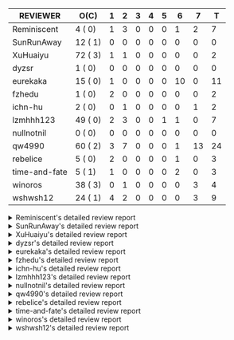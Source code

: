 |   REVIEWER    |  O(C)   | 1 | 2 | 3 | 4 | 5 | 6  | 7  | T  |
|---------------|---------|---|---|---|---|---|----|----|----|
| Reminiscent   |  4 ( 0) | 1 | 3 | 0 | 0 | 0 |  1 |  2 |  7 |
| SunRunAway    | 12 ( 1) | 0 | 0 | 0 | 0 | 0 |  0 |  0 |  0 |
| XuHuaiyu      | 72 ( 3) | 1 | 1 | 0 | 0 | 0 |  0 |  0 |  2 |
| dyzsr         |  1 ( 0) | 0 | 0 | 0 | 0 | 0 |  0 |  0 |  0 |
| eurekaka      | 15 ( 0) | 1 | 0 | 0 | 0 | 0 | 10 |  0 | 11 |
| fzhedu        |  1 ( 0) | 2 | 0 | 0 | 0 | 0 |  0 |  0 |  2 |
| ichn-hu       |  2 ( 0) | 0 | 1 | 0 | 0 | 0 |  0 |  1 |  2 |
| lzmhhh123     | 49 ( 0) | 2 | 3 | 0 | 0 | 1 |  1 |  0 |  7 |
| nullnotnil    |  0 ( 0) | 0 | 0 | 0 | 0 | 0 |  0 |  0 |  0 |
| qw4990        | 60 ( 2) | 3 | 7 | 0 | 0 | 0 |  1 | 13 | 24 |
| rebelice      |  5 ( 0) | 2 | 0 | 0 | 0 | 0 |  1 |  0 |  3 |
| time-and-fate |  5 ( 1) | 1 | 0 | 0 | 0 | 0 |  2 |  0 |  3 |
| winoros       | 38 ( 3) | 0 | 1 | 0 | 0 | 0 |  0 |  3 |  4 |
| wshwsh12      | 24 ( 1) | 4 | 2 | 0 | 0 | 0 |  0 |  3 |  9 |


<details> 
  <summary>Reminiscent's detailed review report</summary> 

## To Be Reviewed

|    REPO    |                                                                    PR                                                                     | C | LASTED  |
|------------|-------------------------------------------------------------------------------------------------------------------------------------------|---|---------|
| tidb/21896 | [planner: fix union doesn't handle collate correctly (#21854)](https://github.com/pingcap/tidb/pull/21896)                                |   | 107d19h |
| tidb/23474 | [planner: fix inappropriate null flag of null constants (#23457)](https://github.com/pingcap/tidb/pull/23474)                             |   | 15d18h  |
| tidb/23575 | [executor: fix update panic on join having statement (#23554)](https://github.com/pingcap/tidb/pull/23575)                                |   | 12d21h  |
| tidb/23685 | [planner: fix the issue that planner hints don't work in some batch/point-get plans (#23666)](https://github.com/pingcap/tidb/pull/23685) |   | 8d16h   |


## Reviewed in Last 7 Days

|    REPO    |                                                                PR                                                                 | C | D |   R   |
|------------|-----------------------------------------------------------------------------------------------------------------------------------|---|---|-------|
| tidb/23838 | [statistics: collect FMSketch when processing index analyze tasks](https://github.com/pingcap/tidb/pull/23838)                    |   | 1 | 5d1h  |
| tidb/23860 | [planner: fix wrong TableDual plans caused by comparing Binary and Bytes incorrectly](https://github.com/pingcap/tidb/pull/23860) |   | 2 | 4h    |
| tidb/23834 | [statistics: print log when tidb marks extended stats as deleted internally](https://github.com/pingcap/tidb/pull/23834)          |   | 2 | 3d18h |
| tidb/23844 | [planner: fix index-out-of-range error when checking only_full_group_by](https://github.com/pingcap/tidb/pull/23844)              |   | 2 | 2d18h |
| tidb/23830 | [statistics: fix a statistics GC problem that can cause duplicated fm-sketch records](https://github.com/pingcap/tidb/pull/23830) |   | 6 | 0h    |
| tidb/23746 | [executor: add a test case for batch point queries on table partitions](https://github.com/pingcap/tidb/pull/23746)               |   | 7 | 16h   |
| tidb/23780 | [executor: fix 'index out of range' issue in index lookup join (#23755)](https://github.com/pingcap/tidb/pull/23780)              |   | 7 | 6h    |


</details> 


<details> 
  <summary>SunRunAway's detailed review report</summary> 

## To Be Reviewed

|    REPO    |                                                                  PR                                                                   | C | LASTED  |
|------------|---------------------------------------------------------------------------------------------------------------------------------------|---|---------|
| tidb/19178 | [executor: Refactor probe channel](https://github.com/pingcap/tidb/pull/19178)                                                        |   | 237d16h |
| tidb/19807 | [executor: parallel evaluation for hash aggregate distinct](https://github.com/pingcap/tidb/pull/19807)                               |   | 215d11h |
| tidb/19900 | [executor: enable inline projection for sort&topN](https://github.com/pingcap/tidb/pull/19900)                                        | Y | 210d18h |
| tidb/20140 | [expressions: Support `bin-to-uuid` and `uuid-to-bin`](https://github.com/pingcap/tidb/pull/20140)                                    |   | 197d22h |
| tidb/20765 | [planner: support stable result mode](https://github.com/pingcap/tidb/pull/20765)                                                     |   | 156d17h |
| tidb/21207 | [planner: fix the inappropriate out-of-range range estimation rule](https://github.com/pingcap/tidb/pull/21207)                       |   | 135d19h |
| tidb/21834 | [planner: enhanced index range calculation plan](https://github.com/pingcap/tidb/pull/21834)                                          |   | 112d18h |
| tidb/21876 | [planner: bypass the DNF restriction if index merge hint is specified (#20799)](https://github.com/pingcap/tidb/pull/21876)           |   | 110d19h |
| tidb/21878 | [planner: do not push down lock to pointGet/bacthPointGet when selection exists](https://github.com/pingcap/tidb/pull/21878)          |   | 110d18h |
| tidb/21956 | [planner/preprocessor: disallow into-outfile clause in some place](https://github.com/pingcap/tidb/pull/21956)                        |   | 105d23h |
| tidb/22217 | [*: rewrite origin SQL with default DB for SQL bindings (#21275)](https://github.com/pingcap/tidb/pull/22217)                         |   | 91d17h  |
| tidb/22379 | [[experiment] executor: allow aggregation to spill disk when running out of memory quota](https://github.com/pingcap/tidb/pull/22379) |   | 84d19h  |


## Reviewed in Last 7 Days

| REPO | PR | C | D | R |
|------|----|---|---|---|


</details> 


<details> 
  <summary>XuHuaiyu's detailed review report</summary> 

## To Be Reviewed

|     REPO     |                                                                              PR                                                                               | C | LASTED  |
|--------------|---------------------------------------------------------------------------------------------------------------------------------------------------------------|---|---------|
| docs-cn/5619 | [Update data-type-date-and-time.md](https://github.com/pingcap/docs-cn/pull/5619)                                                                             |   | 40d16h  |
| docs-cn/5671 | [tidb: Add time format description](https://github.com/pingcap/docs-cn/pull/5671)                                                                             |   | 34d11h  |
| tidb/19900   | [executor: enable inline projection for sort&topN](https://github.com/pingcap/tidb/pull/19900)                                                                | Y | 210d18h |
| docs-cn/5952 | [update system-variable for statements-summary](https://github.com/pingcap/docs-cn/pull/5952)                                                                 |   | 1d23h   |
| tidb/19957   | [executor: add builtin aggregate function `json_arrayagg`](https://github.com/pingcap/tidb/pull/19957)                                                        | Y | 208d14h |
| tidb/20140   | [expressions: Support `bin-to-uuid` and `uuid-to-bin`](https://github.com/pingcap/tidb/pull/20140)                                                            |   | 197d22h |
| tidb/20311   | [expression: fix overflow error when convert bit to int64 (#20266)](https://github.com/pingcap/tidb/pull/20311)                                               |   | 189d21h |
| tidb/20790   | [collation: add pinyin collation for chinese charset support](https://github.com/pingcap/tidb/pull/20790)                                                     |   | 155d20h |
| tidb/21064   | [planner, executor: fix cast not check error](https://github.com/pingcap/tidb/pull/21064)                                                                     |   | 143d8h  |
| tidb/21149   | [executor:Add runtime stat for IndexMergeReaderExecutor (#20653)](https://github.com/pingcap/tidb/pull/21149)                                                 |   | 139d14h |
| tidb/21228   | [executor: return the result immediately when combining LIMIT row_count with DISTINCT](https://github.com/pingcap/tidb/pull/21228)                            |   | 135d13h |
| tidb/21304   | [executor: Add the HashAggExec runtime information (#20577)](https://github.com/pingcap/tidb/pull/21304)                                                      |   | 133d12h |
| tidb/21334   | [*: make rollback work on user-defined variables](https://github.com/pingcap/tidb/pull/21334)                                                                 |   | 132d14h |
| tidb/21401   | [expression: incompatibility with MySQL for ADDTIME()](https://github.com/pingcap/tidb/pull/21401)                                                            |   | 128d11h |
| tidb/21476   | [planner: check for decimal format in cast expr (#20836)](https://github.com/pingcap/tidb/pull/21476)                                                         |   | 125d15h |
| tidb/21536   | [executor: add slow-log file meta cache to avoid repeat read file meta information](https://github.com/pingcap/tidb/pull/21536)                               |   | 121d15h |
| tidb/21564   | [ddl: fix Incorrect behavior of NO_ZERO_DATE when altering table](https://github.com/pingcap/tidb/pull/21564)                                                 |   | 120d15h |
| tidb/21896   | [planner: fix union doesn't handle collate correctly (#21854)](https://github.com/pingcap/tidb/pull/21896)                                                    |   | 107d19h |
| tidb/22131   | [privilege: remove leading and trailing space when create user and role](https://github.com/pingcap/tidb/pull/22131)                                          |   | 97d19h  |
| tidb/22163   | [expression: separated arithmeticMinusIntSig](https://github.com/pingcap/tidb/pull/22163)                                                                     |   | 93d13h  |
| tidb/22186   | [executor: fix select into outfile with year type column has no data (#22175)](https://github.com/pingcap/tidb/pull/22186)                                    |   | 92d16h  |
| tidb/22616   | [expression: from_unixtime accept 64-bit integers](https://github.com/pingcap/tidb/pull/22616)                                                                |   | 68d23h  |
| tidb/22617   | [metrics: fix wrong bucket name of coprocessor cache (#22454)](https://github.com/pingcap/tidb/pull/22617)                                                    |   | 68d23h  |
| tidb/22624   | [ planner: not pruning column used by union scan condition (#21640)](https://github.com/pingcap/tidb/pull/22624)                                              |   | 68d17h  |
| tidb/22631   | [executor: refine window processor](https://github.com/pingcap/tidb/pull/22631)                                                                               |   | 66d23h  |
| tidb/22696   | [expression: enable arithmetic Mod push down](https://github.com/pingcap/tidb/pull/22696)                                                                     |   | 63d17h  |
| tidb/22711   | [executor: Fix inline schema name](https://github.com/pingcap/tidb/pull/22711)                                                                                |   | 63d11h  |
| tidb/22722   | [planner, errno: make error code of ErrMixOfGroupFuncAndFields consistent with MySQL](https://github.com/pingcap/tidb/pull/22722)                             |   | 62d20h  |
| tidb/22814   | [expression: fix enum and set type expression in where clause (#22785)](https://github.com/pingcap/tidb/pull/22814)                                           |   | 47d19h  |
| tidb/22908   | [txn: Add txn state's view](https://github.com/pingcap/tidb/pull/22908)                                                                                       |   | 42d20h  |
| tidb/23012   | [executor: fix affected rows of ddls and complete uint tests](https://github.com/pingcap/tidb/pull/23012)                                                     |   | 38d16h  |
| tidb/23152   | [expression: fix wrong error info (#22760)](https://github.com/pingcap/tidb/pull/23152)                                                                       |   | 31d14h  |
| tidb/23196   | [types: fix the bug about the wrong query result for decimal type  (#22507)](https://github.com/pingcap/tidb/pull/23196)                                      |   | 29d18h  |
| tidb/23220   | [Release 4.0](https://github.com/pingcap/tidb/pull/23220)                                                                                                     |   | 29d11h  |
| tidb/23227   | [executor: hash join out of index panic when enum column value is zero (#23162)](https://github.com/pingcap/tidb/pull/23227)                                  |   | 28d22h  |
| tidb/23233   | [planner: fix incorrect duration between compare (#22830)](https://github.com/pingcap/tidb/pull/23233)                                                        |   | 28d18h  |
| tidb/23257   | [executor: group_concat aggr panic when session.group_concat_max_len is small (#23131)](https://github.com/pingcap/tidb/pull/23257)                           |   | 27d18h  |
| tidb/23295   | [util, types: don't let SPM be affected by charset (#23161)](https://github.com/pingcap/tidb/pull/23295)                                                      |   | 26d11h  |
| tidb/23335   | [expression: fix unexpected constant fold when year compare string (#23281)](https://github.com/pingcap/tidb/pull/23335)                                      |   | 22d19h  |
| tidb/23336   | [expression: fix unexpected constant fold when year compare string (#23281)](https://github.com/pingcap/tidb/pull/23336)                                      |   | 22d19h  |
| tidb/23347   | [planner: show cast type in EXPLAIN in coptask (#23123)](https://github.com/pingcap/tidb/pull/23347)                                                          |   | 22d18h  |
| tidb/23348   | [planner: show cast type in EXPLAIN in coptask (#23123)](https://github.com/pingcap/tidb/pull/23348)                                                          |   | 22d18h  |
| tidb/23350   | [util/stringutil, util/ranger, planner: use hierarchical separators to simplify the parsing for info of EXPLAIN ](https://github.com/pingcap/tidb/pull/23350) |   | 22d17h  |
| tidb/23368   | [executor, expression: fix the incorrect result of AVG function (#23285)](https://github.com/pingcap/tidb/pull/23368)                                         |   | 21d20h  |
| tidb/23369   | [executor, expression: fix the incorrect result of AVG function (#23285)](https://github.com/pingcap/tidb/pull/23369)                                         |   | 21d20h  |
| tidb/23397   | [expression: fix refine compare constant (#23339)](https://github.com/pingcap/tidb/pull/23397)                                                                |   | 20d17h  |
| tidb/23398   | [expression: fix refine compare constant (#23339)](https://github.com/pingcap/tidb/pull/23398)                                                                |   | 20d17h  |
| tidb/23405   | [domain: remove the exit chan, use context](https://github.com/pingcap/tidb/pull/23405)                                                                       |   | 20d17h  |
| tidb/23433   | [WIP: speed up for slow query logs retrieving ](https://github.com/pingcap/tidb/pull/23433)                                                                   |   | 19d17h  |
| tidb/23474   | [planner: fix inappropriate null flag of null constants (#23457)](https://github.com/pingcap/tidb/pull/23474)                                                 |   | 15d18h  |
| tidb/23487   | [planner: optimize count(distinct a) to count(a) if there is an unique key on a](https://github.com/pingcap/tidb/pull/23487)                                  | Y | 15d14h  |
| tidb/23497   | [expression: Let TiDB use Hyperscan to support multi-pattern-match](https://github.com/pingcap/tidb/pull/23497)                                               |   | 14d22h  |
| tidb/23517   | [*: Add the metric about the SQL with TiFlash Success  (#23426)](https://github.com/pingcap/tidb/pull/23517)                                                  |   | 14d12h  |
| tidb/23562   | [execution: reuse iterator in hash join](https://github.com/pingcap/tidb/pull/23562)                                                                          |   | 13d13h  |
| tidb/23640   | [*: fix the bug about YEAR(0.9) returns NULL instead of 0 in NO_ZERO_DATE mode](https://github.com/pingcap/tidb/pull/23640)                                   |   | 9d13h   |
| tidb/23661   | [expression: Maintain separate scalar function pushdown lists for each engine instead of unified. (#23284)](https://github.com/pingcap/tidb/pull/23661)       |   | 8d20h   |
| tidb/23682   | [executor: fix a panic when batch point get is used for partition table (#23652)](https://github.com/pingcap/tidb/pull/23682)                                 |   | 8d16h   |
| tidb/23683   | [executor: fix a panic when batch point get is used for partition table (#23652)](https://github.com/pingcap/tidb/pull/23683)                                 |   | 8d16h   |
| tidb/23691   | [executor: fix index join on prefix column index (#23678)](https://github.com/pingcap/tidb/pull/23691)                                                        |   | 8d15h   |
| tidb/23705   | [executor: refineArgs() bug fix when compare int with very small decimal (#23694)](https://github.com/pingcap/tidb/pull/23705)                                |   | 8d13h   |
| tidb/23756   | [planner: fix set not null flag for outer join (#23727)](https://github.com/pingcap/tidb/pull/23756)                                                          |   | 7d14h   |
| tidb/23757   | [planner: fix set not null flag for outer join (#23727)](https://github.com/pingcap/tidb/pull/23757)                                                          |   | 7d14h   |
| tidb/23812   | [executor, planner: fix collation for hash join building (#23770)](https://github.com/pingcap/tidb/pull/23812)                                                |   | 6d12h   |
| tidb/23826   | [executor: fix 2nd index dup check after insert ignore on dup update primary (#23814)](https://github.com/pingcap/tidb/pull/23826)                            |   | 5d20h   |
| tidb/23857   | [types: fix type merge about bit type](https://github.com/pingcap/tidb/pull/23857)                                                                            |   | 1d19h   |
| tidb/23862   | [statistics: make the global-level topN more accurate](https://github.com/pingcap/tidb/pull/23862)                                                            |   | 1d17h   |
| tidb/23868   | [store, kv: Add information about async commit/1pc to tidb_last_txn_info (#23833)](https://github.com/pingcap/tidb/pull/23868)                                |   | 1d16h   |
| tidb/23878   | [functions: fix some string function has wrong collation and flag (#23835)](https://github.com/pingcap/tidb/pull/23878)                                       |   | 21h     |
| tidb/23879   | [functions: fix some string function has wrong collation and flag (#23835)](https://github.com/pingcap/tidb/pull/23879)                                       |   | 21h     |
| tidb/23884   | [Metric: Collect TiKV Read Metric for SLI/SLO](https://github.com/pingcap/tidb/pull/23884)                                                                    |   | 19h     |
| tidb/23888   | [executor: fix resource leak of Shuffle Executor.](https://github.com/pingcap/tidb/pull/23888)                                                                |   | 18h     |
| tidb/23896   | [executor: fix `show table status` for the database with upper-cased name](https://github.com/pingcap/tidb/pull/23896)                                        |   | 17h     |


## Reviewed in Last 7 Days

|     REPO     |                                                  PR                                                   | C | D |   R   |
|--------------|-------------------------------------------------------------------------------------------------------|---|---|-------|
| tidb/23867   | [expression: fix wrong flen infer for bit constant](https://github.com/pingcap/tidb/pull/23867)       |   | 1 | 16h   |
| docs-cn/5835 | [Update 5.0 GA release notes and experimental features](https://github.com/pingcap/docs-cn/pull/5835) |   | 2 | 12d4h |


</details> 


<details> 
  <summary>dyzsr's detailed review report</summary> 

## To Be Reviewed

|    REPO    |                                                             PR                                                             | C | LASTED |
|------------|----------------------------------------------------------------------------------------------------------------------------|---|--------|
| tidb/23559 | [ranger: fix the range construction behavior when the column's type is `YEAR`](https://github.com/pingcap/tidb/pull/23559) |   | 13d14h |


## Reviewed in Last 7 Days

| REPO | PR | C | D | R |
|------|----|---|---|---|


</details> 


<details> 
  <summary>eurekaka's detailed review report</summary> 

## To Be Reviewed

|    REPO    |                                                                    PR                                                                     | C | LASTED  |
|------------|-------------------------------------------------------------------------------------------------------------------------------------------|---|---------|
| tidb/20877 | [statistics: collect index usage information](https://github.com/pingcap/tidb/pull/20877)                                                 |   | 153d17h |
| docs/5150  | [SPM: update DML SQL Bind and baseline capture description (#5088)](https://github.com/pingcap/docs/pull/5150)                            |   | 9d15h   |
| tidb/23283 | [util: optimize the performance of restore with db (#22910)](https://github.com/pingcap/tidb/pull/23283)                                  |   | 26d17h  |
| tidb/23316 | [planner: Fix rebuild range for prepared plan](https://github.com/pingcap/tidb/pull/23316)                                                |   | 23d17h  |
| tidb/23373 | [executor: fix get var expr when session var is hex literal (#23241)](https://github.com/pingcap/tidb/pull/23373)                         |   | 21d19h  |
| tidb/23543 | [statistics: fix auto analyze log information incomplete (#23522)](https://github.com/pingcap/tidb/pull/23543)                            |   | 13d18h  |
| tidb/23685 | [planner: fix the issue that planner hints don't work in some batch/point-get plans (#23666)](https://github.com/pingcap/tidb/pull/23685) |   | 8d16h   |
| tidb/23689 | [planner: fix the panic when we calculate the partition range (#23651)](https://github.com/pingcap/tidb/pull/23689)                       |   | 8d16h   |
| tidb/23705 | [executor: refineArgs() bug fix when compare int with very small decimal (#23694)](https://github.com/pingcap/tidb/pull/23705)            |   | 8d13h   |
| tidb/23749 | [planner/core: fix a bug during add cast for decimal join key  (#23723)](https://github.com/pingcap/tidb/pull/23749)                      |   | 7d16h   |
| tidb/23756 | [planner: fix set not null flag for outer join (#23727)](https://github.com/pingcap/tidb/pull/23756)                                      |   | 7d14h   |
| tidb/23757 | [planner: fix set not null flag for outer join (#23727)](https://github.com/pingcap/tidb/pull/23757)                                      |   | 7d14h   |
| tidb/23760 | [collation: fix tidb panic when compare string with collation](https://github.com/pingcap/tidb/pull/23760)                                |   | 7d13h   |
| tidb/23883 | [*: don't allocate SessionIndexUsageCollector when indexUsageLease equals 0 (#23861)](https://github.com/pingcap/tidb/pull/23883)         |   | 20h     |
| tidb/23911 | [planner,privilege: requires extra privileges for REPLACE and INSERT ON DUPLICATE statements](https://github.com/pingcap/tidb/pull/23911) |   | 7h      |


## Reviewed in Last 7 Days

|    REPO    |                                                               PR                                                                | C | D |    R    |
|------------|---------------------------------------------------------------------------------------------------------------------------------|---|---|---------|
| tidb/23718 | [*: add TableSample ID for PhysicalIDToTypeString()](https://github.com/pingcap/tidb/pull/23718)                                |   | 1 | 7d5h    |
| tidb/21444 | [planner: ignore anonymous index while tiflash replica is available](https://github.com/pingcap/tidb/pull/21444)                |   | 6 | 120d19h |
| tidb/22416 | [core: fix subQuery at projection in only_full_group](https://github.com/pingcap/tidb/pull/22416)                               | Y | 6 | 75d19h  |
| tidb/22559 | [planner: split test data from test cases in cbo_test.go](https://github.com/pingcap/tidb/pull/22559)                           |   | 6 | 65d2h   |
| tidb/22853 | [planner: fix LogicalPlans that contain Window Function are ambiguous ](https://github.com/pingcap/tidb/pull/22853)             |   | 6 | 40d19h  |
| tidb/23137 | [planner: fix index merge row count estimation logic](https://github.com/pingcap/tidb/pull/23137)                               |   | 6 | 28d0h   |
| tidb/23208 | [statistics, util/ranger: improve selectivity calculation for DNF filters (#18741)](https://github.com/pingcap/tidb/pull/23208) |   | 6 | 23d23h  |
| tidb/23295 | [util, types: don't let SPM be affected by charset (#23161)](https://github.com/pingcap/tidb/pull/23295)                        |   | 6 | 20d18h  |
| tidb/23365 | [planner: fix a bug that point get plan returns wrong column name](https://github.com/pingcap/tidb/pull/23365)                  |   | 6 | 16d4h   |
| tidb/23575 | [executor: fix update panic on join having statement (#23554)](https://github.com/pingcap/tidb/pull/23575)                      |   | 6 | 7d4h    |
| tidb/23831 | [statistic: solve write write conflicts of mysql.stats_histograms](https://github.com/pingcap/tidb/pull/23831)                  |   | 6 | 1h      |


</details> 


<details> 
  <summary>fzhedu's detailed review report</summary> 

## To Be Reviewed

|    REPO    |                                                          PR                                                          | C | LASTED |
|------------|----------------------------------------------------------------------------------------------------------------------|---|--------|
| tidb/23749 | [planner/core: fix a bug during add cast for decimal join key  (#23723)](https://github.com/pingcap/tidb/pull/23749) |   | 7d16h  |


## Reviewed in Last 7 Days

|    REPO    |                                                    PR                                                    | C | D |   R   |
|------------|----------------------------------------------------------------------------------------------------------|---|---|-------|
| tidb/23747 | [planner, sessionvar: avoid sending same task id to TiFlash](https://github.com/pingcap/tidb/pull/23747) |   | 1 | 6d18h |
| tics/1715  | [Do not allow columns with same name in TiFlash's Block](https://github.com/pingcap/tics/pull/1715)      |   | 1 | 5d22h |


</details> 


<details> 
  <summary>ichn-hu's detailed review report</summary> 

## To Be Reviewed

|    REPO    |                                               PR                                                | C | LASTED |
|------------|-------------------------------------------------------------------------------------------------|---|--------|
| tidb/23857 | [types: fix type merge about bit type](https://github.com/pingcap/tidb/pull/23857)              |   | 1d19h  |
| tidb/23867 | [expression: fix wrong flen infer for bit constant](https://github.com/pingcap/tidb/pull/23867) |   | 1d16h  |


## Reviewed in Last 7 Days

|    REPO    |                                                    PR                                                     | C | D |   R   |
|------------|-----------------------------------------------------------------------------------------------------------|---|---|-------|
| tidb/23691 | [executor: fix index join on prefix column index (#23678)](https://github.com/pingcap/tidb/pull/23691)    |   | 2 | 7d0h  |
| tidb/23680 | [*: add test for modifying default length of cast as decimal](https://github.com/pingcap/tidb/pull/23680) |   | 7 | 1d23h |


</details> 


<details> 
  <summary>lzmhhh123's detailed review report</summary> 

## To Be Reviewed

|    REPO    |                                                                             PR                                                                              | C | LASTED  |
|------------|-------------------------------------------------------------------------------------------------------------------------------------------------------------|---|---------|
| tidb/20444 | [expression: add json_merge_patch](https://github.com/pingcap/tidb/pull/20444)                                                                              |   | 175d21h |
| tidb/20465 | [expression: add uuidShortFunction](https://github.com/pingcap/tidb/pull/20465)                                                                             |   | 174d19h |
| tidb/20642 | [executor: modify admin executors to support partitioned table with global index](https://github.com/pingcap/tidb/pull/20642)                               |   | 163d15h |
| tidb/20903 | [planner: fix confused and unnecessary double-projection in plans.](https://github.com/pingcap/tidb/pull/20903)                                             |   | 152d17h |
| tidb/21018 | [planner: don't push down null sensitive join conditions (#19620)](https://github.com/pingcap/tidb/pull/21018)                                              |   | 146d17h |
| tidb/21195 | [brie: integrate lightning to suport IMPORT statement](https://github.com/pingcap/tidb/pull/21195)                                                          |   | 135d22h |
| tidb/21334 | [*: make rollback work on user-defined variables](https://github.com/pingcap/tidb/pull/21334)                                                               |   | 132d14h |
| tidb/21347 | [session: make rollback work on global variables](https://github.com/pingcap/tidb/pull/21347)                                                               |   | 131d19h |
| tidb/21487 | [*: ensure TABLE statement works](https://github.com/pingcap/tidb/pull/21487)                                                                               |   | 125d4h  |
| tidb/21641 | [executor: Fix pessimistic lock doesn't work on the partition table for subquery/joins](https://github.com/pingcap/tidb/pull/21641)                         |   | 118d18h |
| tidb/21651 | [planner: allow filter condition pushing down to IndexScan for prefix index](https://github.com/pingcap/tidb/pull/21651)                                    |   | 118d13h |
| tidb/22126 | [*: add `sys` schema, `sys.SCHEMA_UNUSED_INDEXES` view and `sys.SCHEMA_INDEX_USAGE` view](https://github.com/pingcap/tidb/pull/22126)                       |   | 97d19h  |
| tidb/22361 | [table: fix insert into _tidb_rowid panic and rebase it if needed (#22062)](https://github.com/pingcap/tidb/pull/22361)                                     |   | 85d20h  |
| tidb/22372 | [executor: fix SelectForUpdate in decorrelated subquery under pessimistic mode](https://github.com/pingcap/tidb/pull/22372)                                 |   | 85d9h   |
| tidb/22478 | [planner, executor: fix query partition table with global unique index get wrong result](https://github.com/pingcap/tidb/pull/22478)                        |   | 76d13h  |
| tidb/22631 | [executor: refine window processor](https://github.com/pingcap/tidb/pull/22631)                                                                             |   | 66d23h  |
| tidb/22686 | [expression: support enum pushdown](https://github.com/pingcap/tidb/pull/22686)                                                                             |   | 63d22h  |
| tidb/22699 | [brie: add error info column and history backup/restore info in sql](https://github.com/pingcap/tidb/pull/22699)                                            |   | 63d16h  |
| tidb/23001 | [statistics: fix err check](https://github.com/pingcap/tidb/pull/23001)                                                                                     |   | 39d0h   |
| tidb/23022 | [executor: create PipelinedWindowExec based on current implementation and modify the windowProcessor interface](https://github.com/pingcap/tidb/pull/23022) |   | 37d18h  |
| tidb/23149 | [core: support left join and right join for join reorder](https://github.com/pingcap/tidb/pull/23149)                                                       |   | 32d12h  |
| tidb/23257 | [executor: group_concat aggr panic when session.group_concat_max_len is small (#23131)](https://github.com/pingcap/tidb/pull/23257)                         |   | 27d18h  |
| tidb/23283 | [util: optimize the performance of restore with db (#22910)](https://github.com/pingcap/tidb/pull/23283)                                                    |   | 26d17h  |
| tidb/23347 | [planner: show cast type in EXPLAIN in coptask (#23123)](https://github.com/pingcap/tidb/pull/23347)                                                        |   | 22d18h  |
| tidb/23348 | [planner: show cast type in EXPLAIN in coptask (#23123)](https://github.com/pingcap/tidb/pull/23348)                                                        |   | 22d18h  |
| tidb/23368 | [executor, expression: fix the incorrect result of AVG function (#23285)](https://github.com/pingcap/tidb/pull/23368)                                       |   | 21d20h  |
| tidb/23369 | [executor, expression: fix the incorrect result of AVG function (#23285)](https://github.com/pingcap/tidb/pull/23369)                                       |   | 21d20h  |
| tidb/23373 | [executor: fix get var expr when session var is hex literal (#23241)](https://github.com/pingcap/tidb/pull/23373)                                           |   | 21d19h  |
| tidb/23559 | [ranger: fix the range construction behavior when the column's type is `YEAR`](https://github.com/pingcap/tidb/pull/23559)                                  |   | 13d14h  |
| tidb/23655 | [planner, type: remove the prefix 0 in the bit array when we get the BinaryLiteral (#23523)](https://github.com/pingcap/tidb/pull/23655)                    |   | 8d22h   |
| tidb/23656 | [planner, type: remove the prefix 0 in the bit array when we get the BinaryLiteral (#23523)](https://github.com/pingcap/tidb/pull/23656)                    |   | 8d22h   |
| tidb/23660 | [expression: Maintain separate scalar function pushdown lists for each engine instead of unified. (#23284)](https://github.com/pingcap/tidb/pull/23660)     |   | 8d20h   |
| tidb/23661 | [expression: Maintain separate scalar function pushdown lists for each engine instead of unified. (#23284)](https://github.com/pingcap/tidb/pull/23661)     |   | 8d20h   |
| tidb/23703 | [expression: fix approx_percent panic on bit column (#23687)](https://github.com/pingcap/tidb/pull/23703)                                                   |   | 8d14h   |
| tidb/23705 | [executor: refineArgs() bug fix when compare int with very small decimal (#23694)](https://github.com/pingcap/tidb/pull/23705)                              |   | 8d13h   |
| tidb/23714 | [*:Support record statment_history table evicted info](https://github.com/pingcap/tidb/pull/23714)                                                          |   | 8d1h    |
| tidb/23733 | [planner: generate BatchPointGet for hash table partitions](https://github.com/pingcap/tidb/pull/23733)                                                     |   | 7d18h   |
| tidb/23738 | [executor: remove duplicate entry in show privileges](https://github.com/pingcap/tidb/pull/23738)                                                           |   | 7d17h   |
| tidb/23747 | [planner, sessionvar: avoid sending same task id to TiFlash](https://github.com/pingcap/tidb/pull/23747)                                                    |   | 7d16h   |
| tidb/23749 | [planner/core: fix a bug during add cast for decimal join key  (#23723)](https://github.com/pingcap/tidb/pull/23749)                                        |   | 7d16h   |
| tidb/23756 | [planner: fix set not null flag for outer join (#23727)](https://github.com/pingcap/tidb/pull/23756)                                                        |   | 7d14h   |
| tidb/23757 | [planner: fix set not null flag for outer join (#23727)](https://github.com/pingcap/tidb/pull/23757)                                                        |   | 7d14h   |
| tidb/23760 | [collation: fix tidb panic when compare string with collation](https://github.com/pingcap/tidb/pull/23760)                                                  |   | 7d13h   |
| tidb/23812 | [executor, planner: fix collation for hash join building (#23770)](https://github.com/pingcap/tidb/pull/23812)                                              |   | 6d12h   |
| tidb/23818 | [*: protect read only noop via tidb_enable_noop_functions](https://github.com/pingcap/tidb/pull/23818)                                                      |   | 6d5h    |
| tidb/23822 | [statistics: feedback not panic when no ndv collected (#23808)](https://github.com/pingcap/tidb/pull/23822)                                                 |   | 5d22h   |
| tidb/23859 | [draft:store/tikv:remove tidb/kv from package tikv/unionstore](https://github.com/pingcap/tidb/pull/23859)                                                  |   | 1d18h   |
| tidb/23871 | [store/tikv: move BufferBatchGetter from tidb/kv to tikv/unionstore](https://github.com/pingcap/tidb/pull/23871)                                            |   | 1d15h   |
| tidb/23902 | [expression: fix comparing year with datetime for equality](https://github.com/pingcap/tidb/pull/23902)                                                     |   | 15h     |


## Reviewed in Last 7 Days

|    REPO    |                                                            PR                                                             | C | D |   R   |
|------------|---------------------------------------------------------------------------------------------------------------------------|---|---|-------|
| tidb/23888 | [executor: fix resource leak of Shuffle Executor.](https://github.com/pingcap/tidb/pull/23888)                            |   | 1 | 0h    |
| tidb/23885 | [executor,distsql: clean up useless interface](https://github.com/pingcap/tidb/pull/23885)                                |   | 1 | 0h    |
| tidb/23796 | [tests: make TestIndexLookupMergeJoinHang and TestIssue18068 stable (#23741)](https://github.com/pingcap/tidb/pull/23796) |   | 2 | 5d3h  |
| tidb/23700 | [tikv: distinguish server timeout for TiKV and TiFlash](https://github.com/pingcap/tidb/pull/23700)                       |   | 2 | 6d18h |
| tidb/23844 | [planner: fix index-out-of-range error when checking only_full_group_by](https://github.com/pingcap/tidb/pull/23844)      |   | 2 | 2d19h |
| tidb/23845 | [types/json: replace binary.Read with binary.BigEndian.Uint16](https://github.com/pingcap/tidb/pull/23845)                |   | 5 | 12h   |
| tidb/23680 | [*: add test for modifying default length of cast as decimal](https://github.com/pingcap/tidb/pull/23680)                 |   | 6 | 3d0h  |


</details> 


<details> 
  <summary>nullnotnil's detailed review report</summary> 

## To Be Reviewed

| REPO | PR | C | LASTED |
|------|----|---|--------|


## Reviewed in Last 7 Days

| REPO | PR | C | D | R |
|------|----|---|---|---|


</details> 


<details> 
  <summary>qw4990's detailed review report</summary> 

## To Be Reviewed

|     REPO     |                                                                             PR                                                                              | C | LASTED  |
|--------------|-------------------------------------------------------------------------------------------------------------------------------------------------------------|---|---------|
| docs-cn/5561 | [Add sql optimization-related docs to toc](https://github.com/pingcap/docs-cn/pull/5561)                                                                    |   | 44d15h  |
| tidb/19029   | [types: fix unexpected NOT_NULL flags](https://github.com/pingcap/tidb/pull/19029)                                                                          |   | 244d22h |
| docs-cn/5785 | [update SPM documentation for DML SQL Bind and baseline capture (#5740)](https://github.com/pingcap/docs-cn/pull/5785)                                      |   | 16d18h  |
| tidb/20708   | [*: separate auto_increment ID allocator from _tidb_rowid allocator](https://github.com/pingcap/tidb/pull/20708)                                            |   | 160d20h |
| tidb/20969   | [executor: Improve the performance of appending not fixed columns](https://github.com/pingcap/tidb/pull/20969)                                              |   | 148d9h  |
| tidb/21018   | [planner: don't push down null sensitive join conditions (#19620)](https://github.com/pingcap/tidb/pull/21018)                                              |   | 146d17h |
| tidb/21149   | [executor:Add runtime stat for IndexMergeReaderExecutor (#20653)](https://github.com/pingcap/tidb/pull/21149)                                               |   | 139d14h |
| tidb/21304   | [executor: Add the HashAggExec runtime information (#20577)](https://github.com/pingcap/tidb/pull/21304)                                                    |   | 133d12h |
| tidb/21318   | [planner, expression: use the range of column types to simplify expressions](https://github.com/pingcap/tidb/pull/21318)                                    |   | 132d19h |
| tidb/21401   | [expression: incompatibility with MySQL for ADDTIME()](https://github.com/pingcap/tidb/pull/21401)                                                          |   | 128d11h |
| tidb/21476   | [planner: check for decimal format in cast expr (#20836)](https://github.com/pingcap/tidb/pull/21476)                                                       |   | 125d15h |
| tidb/21508   | [execution: fix dayofweek('0000-00-00') behavior](https://github.com/pingcap/tidb/pull/21508)                                                               |   | 124d10h |
| tidb/21876   | [planner: bypass the DNF restriction if index merge hint is specified (#20799)](https://github.com/pingcap/tidb/pull/21876)                                 |   | 110d19h |
| tidb/21887   | [types: support %X %V %W formats for STR_TO_DATE()](https://github.com/pingcap/tidb/pull/21887)                                                             |   | 109d11h |
| tidb/21954   | [planner/cascades: add rule `PushSelDownApply`](https://github.com/pingcap/tidb/pull/21954)                                                                 |   | 105d23h |
| tidb/22146   | [executor: forbid SFU on view](https://github.com/pingcap/tidb/pull/22146)                                                                                  |   | 93d21h  |
| tidb/22217   | [*: rewrite origin SQL with default DB for SQL bindings (#21275)](https://github.com/pingcap/tidb/pull/22217)                                               |   | 91d17h  |
| tidb/22234   | [executor, planner: ON DUPLICATE UPDATE can refer to un-project col (#14412)](https://github.com/pingcap/tidb/pull/22234)                                   |   | 91d15h  |
| tidb/22261   | [time: fix parse datetime won't truncate the reluctant string (#22232)](https://github.com/pingcap/tidb/pull/22261)                                         |   | 90d19h  |
| tidb/22374   | [expression: separated arithmeticIntDivideSig](https://github.com/pingcap/tidb/pull/22374)                                                                  |   | 85d0h   |
| tidb/22415   | [ddl: refactor placement package](https://github.com/pingcap/tidb/pull/22415)                                                                               |   | 81d17h  |
| tidb/22416   | [core: fix subQuery at projection in only_full_group](https://github.com/pingcap/tidb/pull/22416)                                                           | Y | 81d11h  |
| tidb/22541   | [expression: Support builtin function SOUNDEX](https://github.com/pingcap/tidb/pull/22541)                                                                  |   | 71d9h   |
| tidb/22565   | [statistics: fix panic occurs when stats cache inconsistency (#22465)](https://github.com/pingcap/tidb/pull/22565)                                          | Y | 70d17h  |
| tidb/22814   | [expression: fix enum and set type expression in where clause (#22785)](https://github.com/pingcap/tidb/pull/22814)                                         |   | 47d19h  |
| tidb/22862   | [brie: fix the problem that ddl restored by BR via SQL is not replicated to downstream](https://github.com/pingcap/tidb/pull/22862)                         |   | 44d22h  |
| tidb/22923   | [expression: correct constant propagation for collation (#22666)](https://github.com/pingcap/tidb/pull/22923)                                               |   | 42d15h  |
| tidb/22924   | [planner: fix wrong index merge selection (#22825)](https://github.com/pingcap/tidb/pull/22924)                                                             |   | 42d14h  |
| tidb/22984   | [executor: fix logging format of prepared statements (#16062)](https://github.com/pingcap/tidb/pull/22984)                                                  |   | 39d10h  |
| tidb/23022   | [executor: create PipelinedWindowExec based on current implementation and modify the windowProcessor interface](https://github.com/pingcap/tidb/pull/23022) |   | 37d18h  |
| tidb/23152   | [expression: fix wrong error info (#22760)](https://github.com/pingcap/tidb/pull/23152)                                                                     |   | 31d14h  |
| tidb/23196   | [types: fix the bug about the wrong query result for decimal type  (#22507)](https://github.com/pingcap/tidb/pull/23196)                                    |   | 29d18h  |
| tidb/23208   | [statistics, util/ranger: improve selectivity calculation for DNF filters (#18741)](https://github.com/pingcap/tidb/pull/23208)                             |   | 29d16h  |
| tidb/23295   | [util, types: don't let SPM be affected by charset (#23161)](https://github.com/pingcap/tidb/pull/23295)                                                    |   | 26d11h  |
| tidb/23316   | [planner: Fix rebuild range for prepared plan](https://github.com/pingcap/tidb/pull/23316)                                                                  |   | 23d17h  |
| tidb/23373   | [executor: fix get var expr when session var is hex literal (#23241)](https://github.com/pingcap/tidb/pull/23373)                                           |   | 21d19h  |
| tidb/23397   | [expression: fix refine compare constant (#23339)](https://github.com/pingcap/tidb/pull/23397)                                                              |   | 20d17h  |
| tidb/23398   | [expression: fix refine compare constant (#23339)](https://github.com/pingcap/tidb/pull/23398)                                                              |   | 20d17h  |
| tidb/23448   | [wip :execution: parallel build hash table](https://github.com/pingcap/tidb/pull/23448)                                                                     |   | 17d12h  |
| tidb/23590   | [planner, table: optimize the list partition pruner for range query](https://github.com/pingcap/tidb/pull/23590)                                            |   | 12d16h  |
| tidb/23598   | [types: fix collation for binary literal (#23591)](https://github.com/pingcap/tidb/pull/23598)                                                              |   | 12d13h  |
| tidb/23655   | [planner, type: remove the prefix 0 in the bit array when we get the BinaryLiteral (#23523)](https://github.com/pingcap/tidb/pull/23655)                    |   | 8d22h   |
| tidb/23656   | [planner, type: remove the prefix 0 in the bit array when we get the BinaryLiteral (#23523)](https://github.com/pingcap/tidb/pull/23656)                    |   | 8d22h   |
| tidb/23658   | [*: collect transaction write duration/throughput metrics for SLI/SLO (#23462)](https://github.com/pingcap/tidb/pull/23658)                                 |   | 8d22h   |
| tidb/23660   | [expression: Maintain separate scalar function pushdown lists for each engine instead of unified. (#23284)](https://github.com/pingcap/tidb/pull/23660)     |   | 8d20h   |
| tidb/23661   | [expression: Maintain separate scalar function pushdown lists for each engine instead of unified. (#23284)](https://github.com/pingcap/tidb/pull/23661)     |   | 8d20h   |
| tidb/23674   | [*: add column `End_time` in show analyze status and add related log](https://github.com/pingcap/tidb/pull/23674)                                           |   | 8d17h   |
| tidb/23682   | [executor: fix a panic when batch point get is used for partition table (#23652)](https://github.com/pingcap/tidb/pull/23682)                               |   | 8d16h   |
| tidb/23689   | [planner: fix the panic when we calculate the partition range (#23651)](https://github.com/pingcap/tidb/pull/23689)                                         |   | 8d16h   |
| tidb/23730   | [distsql/*: typo fix for `dispatches`](https://github.com/pingcap/tidb/pull/23730)                                                                          |   | 7d18h   |
| tidb/23733   | [planner: generate BatchPointGet for hash table partitions](https://github.com/pingcap/tidb/pull/23733)                                                     |   | 7d18h   |
| tidb/23796   | [tests: make TestIndexLookupMergeJoinHang and TestIssue18068 stable (#23741)](https://github.com/pingcap/tidb/pull/23796)                                   |   | 6d19h   |
| tidb/23812   | [executor, planner: fix collation for hash join building (#23770)](https://github.com/pingcap/tidb/pull/23812)                                              |   | 6d12h   |
| tidb/23831   | [statistic: solve write write conflicts of mysql.stats_histograms](https://github.com/pingcap/tidb/pull/23831)                                              |   | 5d18h   |
| tidb/23854   | [store/tikv: move CommitDetails and LockKeysDetails to tikv/util](https://github.com/pingcap/tidb/pull/23854)                                               |   | 1d21h   |
| tidb/23867   | [expression: fix wrong flen infer for bit constant](https://github.com/pingcap/tidb/pull/23867)                                                             |   | 1d16h   |
| tidb/23878   | [functions: fix some string function has wrong collation and flag (#23835)](https://github.com/pingcap/tidb/pull/23878)                                     |   | 21h     |
| tidb/23879   | [functions: fix some string function has wrong collation and flag (#23835)](https://github.com/pingcap/tidb/pull/23879)                                     |   | 21h     |
| tidb/23890   | [statistics: check step overflow when converting a range to points for estimation](https://github.com/pingcap/tidb/pull/23890)                              |   | 18h     |
| tidb/23895   | [statistics: add more tests for extended stats](https://github.com/pingcap/tidb/pull/23895)                                                                 |   | 17h     |


## Reviewed in Last 7 Days

|     REPO     |                                                                PR                                                                 | C | D |   R    |
|--------------|-----------------------------------------------------------------------------------------------------------------------------------|---|---|--------|
| tidb/23862   | [statistics: make the global-level topN more accurate](https://github.com/pingcap/tidb/pull/23862)                                |   | 1 | 1d0h   |
| tidb/23883   | [*: don't allocate SessionIndexUsageCollector when indexUsageLease equals 0 (#23861)](https://github.com/pingcap/tidb/pull/23883) |   | 1 | 0h     |
| tidb/23861   | [*: don't allocate SessionIndexUsageCollector when indexUsageLease equals 0](https://github.com/pingcap/tidb/pull/23861)          |   | 1 | 18h    |
| tidb/23543   | [statistics: fix auto analyze log information incomplete (#23522)](https://github.com/pingcap/tidb/pull/23543)                    |   | 2 | 12d0h  |
| tidb/23718   | [*: add TableSample ID for PhysicalIDToTypeString()](https://github.com/pingcap/tidb/pull/23718)                                  |   | 2 | 6d3h   |
| tidb/23728   | [planner: skip storage engine check for CRAETE VIEW statement](https://github.com/pingcap/tidb/pull/23728)                        |   | 2 | 5d23h  |
| tidb/23733   | [planner: generate BatchPointGet for hash table partitions](https://github.com/pingcap/tidb/pull/23733)                           |   | 2 | 5d22h  |
| tidb/23828   | [executor: do not show extended stats for dropped columns](https://github.com/pingcap/tidb/pull/23828)                            |   | 2 | 3d23h  |
| tidb/23822   | [statistics: feedback not panic when no ndv collected (#23808)](https://github.com/pingcap/tidb/pull/23822)                       |   | 2 | 4d2h   |
| tidb/23834   | [statistics: print log when tidb marks extended stats as deleted internally](https://github.com/pingcap/tidb/pull/23834)          |   | 2 | 3d18h  |
| docs-cn/5806 | [releases: add tidb release notes 4.0.12](https://github.com/pingcap/docs-cn/pull/5806)                                           |   | 6 | 9d15h  |
| tidb/23808   | [statistics: feedback not panic when no ndv collected](https://github.com/pingcap/tidb/pull/23808)                                |   | 7 | 0h     |
| tidb/23770   | [executor, planner: fix collation for hash join building](https://github.com/pingcap/tidb/pull/23770)                             |   | 7 | 20h    |
| tidb/22559   | [planner: split test data from test cases in cbo_test.go](https://github.com/pingcap/tidb/pull/22559)                             |   | 7 | 64d0h  |
| tidb/23137   | [planner: fix index merge row count estimation logic](https://github.com/pingcap/tidb/pull/23137)                                 |   | 7 | 26d22h |
| tidb/22915   | [planner: build correct MaxOneRow info from multi-column conditions](https://github.com/pingcap/tidb/pull/22915)                  |   | 7 | 35d22h |
| tidb/23683   | [executor: fix a panic when batch point get is used for partition table (#23652)](https://github.com/pingcap/tidb/pull/23683)     |   | 7 | 1d18h  |
| tidb/23702   | [expression: fix approx_percent panic on bit column (#23687)](https://github.com/pingcap/tidb/pull/23702)                         |   | 7 | 1d15h  |
| tidb/23703   | [expression: fix approx_percent panic on bit column (#23687)](https://github.com/pingcap/tidb/pull/23703)                         |   | 7 | 1d15h  |
| tidb/23746   | [executor: add a test case for batch point queries on table partitions](https://github.com/pingcap/tidb/pull/23746)               |   | 7 | 17h    |
| tidb/23749   | [planner/core: fix a bug during add cast for decimal join key  (#23723)](https://github.com/pingcap/tidb/pull/23749)              |   | 7 | 17h    |
| tidb/23766   | [config: add a test for `config.toml.example`](https://github.com/pingcap/tidb/pull/23766)                                        |   | 7 | 14h    |
| tidb/23783   | [*: fix a bug that wrong index data on prefixed clustered index  (#23742)](https://github.com/pingcap/tidb/pull/23783)            |   | 7 | 0h     |
| tidb/23747   | [planner, sessionvar: avoid sending same task id to TiFlash](https://github.com/pingcap/tidb/pull/23747)                          |   | 7 | 17h    |


</details> 


<details> 
  <summary>rebelice's detailed review report</summary> 

## To Be Reviewed

|    REPO     |                                                                    PR                                                                     | C | LASTED |
|-------------|-------------------------------------------------------------------------------------------------------------------------------------------|---|--------|
| tidb/23537  | [planner: remove some risky cache operations in the plan builder (#23354)](https://github.com/pingcap/tidb/pull/23537)                    |   | 13d19h |
| parser/1205 | [Implement force_index hint in parser and TiDB](https://github.com/pingcap/parser/pull/1205)                                              |   | 5d17h  |
| tidb/23685  | [planner: fix the issue that planner hints don't work in some batch/point-get plans (#23666)](https://github.com/pingcap/tidb/pull/23685) |   | 8d16h  |
| tidb/23836  | [parser, core: Implement force_index hint in parser and TiDB](https://github.com/pingcap/tidb/pull/23836)                                 |   | 5d17h  |
| tidb/23838  | [statistics: collect FMSketch when processing index analyze tasks](https://github.com/pingcap/tidb/pull/23838)                            |   | 5d16h  |


## Reviewed in Last 7 Days

|    REPO    |                                                                PR                                                                 | C | D |  R   |
|------------|-----------------------------------------------------------------------------------------------------------------------------------|---|---|------|
| tidb/23674 | [*: add column `End_time` in show analyze status and add related log](https://github.com/pingcap/tidb/pull/23674)                 |   | 1 | 8d3h |
| tidb/23862 | [statistics: make the global-level topN more accurate](https://github.com/pingcap/tidb/pull/23862)                                |   | 1 | 1d0h |
| tidb/23830 | [statistics: fix a statistics GC problem that can cause duplicated fm-sketch records](https://github.com/pingcap/tidb/pull/23830) |   | 6 | 0h   |


</details> 


<details> 
  <summary>time-and-fate's detailed review report</summary> 

## To Be Reviewed

|    REPO    |                                                               PR                                                               | C | LASTED  |
|------------|--------------------------------------------------------------------------------------------------------------------------------|---|---------|
| tidb/20877 | [statistics: collect index usage information](https://github.com/pingcap/tidb/pull/20877)                                      |   | 153d17h |
| tidb/22416 | [core: fix subQuery at projection in only_full_group](https://github.com/pingcap/tidb/pull/22416)                              | Y | 81d11h  |
| tidb/23733 | [planner: generate BatchPointGet for hash table partitions](https://github.com/pingcap/tidb/pull/23733)                        |   | 7d18h   |
| tidb/23890 | [statistics: check step overflow when converting a range to points for estimation](https://github.com/pingcap/tidb/pull/23890) |   | 18h     |
| tidb/23895 | [statistics: add more tests for extended stats](https://github.com/pingcap/tidb/pull/23895)                                    |   | 17h     |


## Reviewed in Last 7 Days

|    REPO    |                                                     PR                                                      | C | D |   R   |
|------------|-------------------------------------------------------------------------------------------------------------|---|---|-------|
| tidb/23828 | [executor: do not show extended stats for dropped columns](https://github.com/pingcap/tidb/pull/23828)      |   | 1 | 4d21h |
| tidb/23728 | [planner: skip storage engine check for CRAETE VIEW statement](https://github.com/pingcap/tidb/pull/23728)  |   | 6 | 2d2h  |
| tidb/23822 | [statistics: feedback not panic when no ndv collected (#23808)](https://github.com/pingcap/tidb/pull/23822) |   | 6 | 1h    |


</details> 


<details> 
  <summary>winoros's detailed review report</summary> 

## To Be Reviewed

|     REPO     |                                                                              PR                                                                               | C | LASTED  |
|--------------|---------------------------------------------------------------------------------------------------------------------------------------------------------------|---|---------|
| tidb/19957   | [executor: add builtin aggregate function `json_arrayagg`](https://github.com/pingcap/tidb/pull/19957)                                                        | Y | 208d14h |
| docs-cn/5916 | [sql-statements, information-schema: add `END_TIME` field for table `ANALYZE_STATUS`](https://github.com/pingcap/docs-cn/pull/5916)                           |   | 6d17h   |
| tidb/20311   | [expression: fix overflow error when convert bit to int64 (#20266)](https://github.com/pingcap/tidb/pull/20311)                                               |   | 189d21h |
| tidb/20765   | [planner: support stable result mode](https://github.com/pingcap/tidb/pull/20765)                                                                             |   | 156d17h |
| tidb/20877   | [statistics: collect index usage information](https://github.com/pingcap/tidb/pull/20877)                                                                     |   | 153d17h |
| tidb/21018   | [planner: don't push down null sensitive join conditions (#19620)](https://github.com/pingcap/tidb/pull/21018)                                                |   | 146d17h |
| tidb/21207   | [planner: fix the inappropriate out-of-range range estimation rule](https://github.com/pingcap/tidb/pull/21207)                                               |   | 135d19h |
| tidb/21476   | [planner: check for decimal format in cast expr (#20836)](https://github.com/pingcap/tidb/pull/21476)                                                         |   | 125d15h |
| tidb/21487   | [*: ensure TABLE statement works](https://github.com/pingcap/tidb/pull/21487)                                                                                 |   | 125d4h  |
| tidb/21876   | [planner: bypass the DNF restriction if index merge hint is specified (#20799)](https://github.com/pingcap/tidb/pull/21876)                                   |   | 110d19h |
| tidb/21954   | [planner/cascades: add rule `PushSelDownApply`](https://github.com/pingcap/tidb/pull/21954)                                                                   |   | 105d23h |
| tidb/22181   | [planner, expression: fix error when using IN combined with subquery (#22080)](https://github.com/pingcap/tidb/pull/22181)                                    |   | 92d17h  |
| tidb/22416   | [core: fix subQuery at projection in only_full_group](https://github.com/pingcap/tidb/pull/22416)                                                             | Y | 81d11h  |
| tidb/22504   | [*:Fix the fetchHotRegion bug that the count always zero](https://github.com/pingcap/tidb/pull/22504)                                                         |   | 73d19h  |
| tidb/22565   | [statistics: fix panic occurs when stats cache inconsistency (#22465)](https://github.com/pingcap/tidb/pull/22565)                                            | Y | 70d17h  |
| tidb/22624   | [ planner: not pruning column used by union scan condition (#21640)](https://github.com/pingcap/tidb/pull/22624)                                              |   | 68d17h  |
| tidb/22923   | [expression: correct constant propagation for collation (#22666)](https://github.com/pingcap/tidb/pull/22923)                                                 |   | 42d15h  |
| tidb/23208   | [statistics, util/ranger: improve selectivity calculation for DNF filters (#18741)](https://github.com/pingcap/tidb/pull/23208)                               |   | 29d16h  |
| tidb/23215   | [Privileges: fix delete privilege check wrongly (#22971)](https://github.com/pingcap/tidb/pull/23215)                                                         |   | 29d14h  |
| tidb/23233   | [planner: fix incorrect duration between compare (#22830)](https://github.com/pingcap/tidb/pull/23233)                                                        |   | 28d18h  |
| tidb/23347   | [planner: show cast type in EXPLAIN in coptask (#23123)](https://github.com/pingcap/tidb/pull/23347)                                                          |   | 22d18h  |
| tidb/23348   | [planner: show cast type in EXPLAIN in coptask (#23123)](https://github.com/pingcap/tidb/pull/23348)                                                          |   | 22d18h  |
| tidb/23350   | [util/stringutil, util/ranger, planner: use hierarchical separators to simplify the parsing for info of EXPLAIN ](https://github.com/pingcap/tidb/pull/23350) |   | 22d17h  |
| tidb/23365   | [planner: fix a bug that point get plan returns wrong column name](https://github.com/pingcap/tidb/pull/23365)                                                |   | 21d22h  |
| tidb/23373   | [executor: fix get var expr when session var is hex literal (#23241)](https://github.com/pingcap/tidb/pull/23373)                                             |   | 21d19h  |
| tidb/23474   | [planner: fix inappropriate null flag of null constants (#23457)](https://github.com/pingcap/tidb/pull/23474)                                                 |   | 15d18h  |
| tidb/23537   | [planner: remove some risky cache operations in the plan builder (#23354)](https://github.com/pingcap/tidb/pull/23537)                                        |   | 13d19h  |
| tidb/23543   | [statistics: fix auto analyze log information incomplete (#23522)](https://github.com/pingcap/tidb/pull/23543)                                                |   | 13d18h  |
| tidb/23598   | [types: fix collation for binary literal (#23591)](https://github.com/pingcap/tidb/pull/23598)                                                                |   | 12d13h  |
| tidb/23655   | [planner, type: remove the prefix 0 in the bit array when we get the BinaryLiteral (#23523)](https://github.com/pingcap/tidb/pull/23655)                      |   | 8d22h   |
| tidb/23656   | [planner, type: remove the prefix 0 in the bit array when we get the BinaryLiteral (#23523)](https://github.com/pingcap/tidb/pull/23656)                      |   | 8d22h   |
| tidb/23683   | [executor: fix a panic when batch point get is used for partition table (#23652)](https://github.com/pingcap/tidb/pull/23683)                                 |   | 8d16h   |
| tidb/23689   | [planner: fix the panic when we calculate the partition range (#23651)](https://github.com/pingcap/tidb/pull/23689)                                           |   | 8d16h   |
| tidb/23772   | [tablecodec: fix text type decode for old row format (#23751)](https://github.com/pingcap/tidb/pull/23772)                                                    |   | 7d11h   |
| tidb/23831   | [statistic: solve write write conflicts of mysql.stats_histograms](https://github.com/pingcap/tidb/pull/23831)                                                |   | 5d18h   |
| tidb/23849   | [ddl: tidb panic while query hash partition table with is null condition](https://github.com/pingcap/tidb/pull/23849)                                         |   | 2d13h   |
| tidb/23883   | [*: don't allocate SessionIndexUsageCollector when indexUsageLease equals 0 (#23861)](https://github.com/pingcap/tidb/pull/23883)                             |   | 20h     |
| tidb/23895   | [statistics: add more tests for extended stats](https://github.com/pingcap/tidb/pull/23895)                                                                   |   | 17h     |


## Reviewed in Last 7 Days

|    REPO    |                                                                               PR                                                                               | C | D |   R   |
|------------|----------------------------------------------------------------------------------------------------------------------------------------------------------------|---|---|-------|
| tidb/23860 | [planner: fix wrong TableDual plans caused by comparing Binary and Bytes incorrectly](https://github.com/pingcap/tidb/pull/23860)                              |   | 2 | 3h    |
| tidb/23816 | [planner: fix "can't find column" when projection wrongly added above table reader after agg pushed down (#23804)](https://github.com/pingcap/tidb/pull/23816) |   | 7 | 0h    |
| tidb/23804 | [planner: fix "can't find column" when projection wrongly added above table reader after agg pushed down](https://github.com/pingcap/tidb/pull/23804)          |   | 7 | 6h    |
| tidb/23647 | [planner, privileges: do not require SELECT for unqualified DELETE](https://github.com/pingcap/tidb/pull/23647)                                                |   | 7 | 2d12h |


</details> 


<details> 
  <summary>wshwsh12's detailed review report</summary> 

## To Be Reviewed

|    REPO    |                                                                PR                                                                 | C | LASTED  |
|------------|-----------------------------------------------------------------------------------------------------------------------------------|---|---------|
| tidb/19807 | [executor: parallel evaluation for hash aggregate distinct](https://github.com/pingcap/tidb/pull/19807)                           |   | 215d11h |
| tidb/19957 | [executor: add builtin aggregate function `json_arrayagg`](https://github.com/pingcap/tidb/pull/19957)                            | Y | 208d14h |
| tidb/21487 | [*: ensure TABLE statement works](https://github.com/pingcap/tidb/pull/21487)                                                     |   | 125d4h  |
| tidb/21887 | [types: support %X %V %W formats for STR_TO_DATE()](https://github.com/pingcap/tidb/pull/21887)                                   |   | 109d11h |
| tidb/22378 | [executor: vectorize hash aggregate](https://github.com/pingcap/tidb/pull/22378)                                                  |   | 84d19h  |
| tidb/22628 | [executor: Improve max/min window function with deque-based sliding window](https://github.com/pingcap/tidb/pull/22628)           |   | 67d23h  |
| tidb/23336 | [expression: fix unexpected constant fold when year compare string (#23281)](https://github.com/pingcap/tidb/pull/23336)          |   | 22d19h  |
| tidb/23347 | [planner: show cast type in EXPLAIN in coptask (#23123)](https://github.com/pingcap/tidb/pull/23347)                              |   | 22d18h  |
| tidb/23348 | [planner: show cast type in EXPLAIN in coptask (#23123)](https://github.com/pingcap/tidb/pull/23348)                              |   | 22d18h  |
| tidb/23368 | [executor, expression: fix the incorrect result of AVG function (#23285)](https://github.com/pingcap/tidb/pull/23368)             |   | 21d20h  |
| tidb/23369 | [executor, expression: fix the incorrect result of AVG function (#23285)](https://github.com/pingcap/tidb/pull/23369)             |   | 21d20h  |
| tidb/23397 | [expression: fix refine compare constant (#23339)](https://github.com/pingcap/tidb/pull/23397)                                    |   | 20d17h  |
| tidb/23398 | [expression: fix refine compare constant (#23339)](https://github.com/pingcap/tidb/pull/23398)                                    |   | 20d17h  |
| tidb/23519 | [executor: check privilege before adding](https://github.com/pingcap/tidb/pull/23519)                                             |   | 14d0h   |
| tidb/23683 | [executor: fix a panic when batch point get is used for partition table (#23652)](https://github.com/pingcap/tidb/pull/23683)     |   | 8d16h   |
| tidb/23705 | [executor: refineArgs() bug fix when compare int with very small decimal (#23694)](https://github.com/pingcap/tidb/pull/23705)    |   | 8d13h   |
| tidb/23749 | [planner/core: fix a bug during add cast for decimal join key  (#23723)](https://github.com/pingcap/tidb/pull/23749)              |   | 7d16h   |
| tidb/23760 | [collation: fix tidb panic when compare string with collation](https://github.com/pingcap/tidb/pull/23760)                        |   | 7d13h   |
| tidb/23796 | [tests: make TestIndexLookupMergeJoinHang and TestIssue18068 stable (#23741)](https://github.com/pingcap/tidb/pull/23796)         |   | 6d19h   |
| tidb/23853 | [ddl: grant nonexistent user/role incompatible error](https://github.com/pingcap/tidb/pull/23853)                                 |   | 1d21h   |
| tidb/23860 | [planner: fix wrong TableDual plans caused by comparing Binary and Bytes incorrectly](https://github.com/pingcap/tidb/pull/23860) |   | 1d18h   |
| tidb/23866 | [executor,kv: support timebounded staleness transaction](https://github.com/pingcap/tidb/pull/23866)                              |   | 1d16h   |
| tidb/23868 | [store, kv: Add information about async commit/1pc to tidb_last_txn_info (#23833)](https://github.com/pingcap/tidb/pull/23868)    |   | 1d16h   |
| tidb/23876 | [executor: fix scope ambiguity of joinResult](https://github.com/pingcap/tidb/pull/23876)                                         |   | 1d11h   |


## Reviewed in Last 7 Days

|     REPO      |                                                           PR                                                            | C | D |   R   |
|---------------|-------------------------------------------------------------------------------------------------------------------------|---|---|-------|
| tidb/23915    | [expression: Implementation of Vitess hashing algorithm. (#23493)](https://github.com/pingcap/tidb/pull/23915)          |   | 1 | 0h    |
| tidb/23878    | [functions: fix some string function has wrong collation and flag (#23835)](https://github.com/pingcap/tidb/pull/23878) |   | 1 | 3h    |
| tidb/23879    | [functions: fix some string function has wrong collation and flag (#23835)](https://github.com/pingcap/tidb/pull/23879) |   | 1 | 3h    |
| tidb/23835    | [functions: fix some string function has wrong collation and flag](https://github.com/pingcap/tidb/pull/23835)          |   | 1 | 4d18h |
| tidb/23823    | [plugin: fix audit plugin will cause tidb panic (#23803)](https://github.com/pingcap/tidb/pull/23823)                   |   | 2 | 3d21h |
| tidb/23819    | [plugin: fix audit plugin will cause tidb panic (#23803)](https://github.com/pingcap/tidb/pull/23819)                   |   | 2 | 4d2h  |
| tidb/23493    | [expression: Implementation of Vitess hashing algorithm.](https://github.com/pingcap/tidb/pull/23493)                   |   | 7 | 8d10h |
| tidb/23780    | [executor: fix 'index out of range' issue in index lookup join (#23755)](https://github.com/pingcap/tidb/pull/23780)    |   | 7 | 6h    |
| community/426 | [promote zimulala to sig/exec committer](https://github.com/pingcap/community/pull/426)                                 |   | 7 | 0h    |


</details> 

